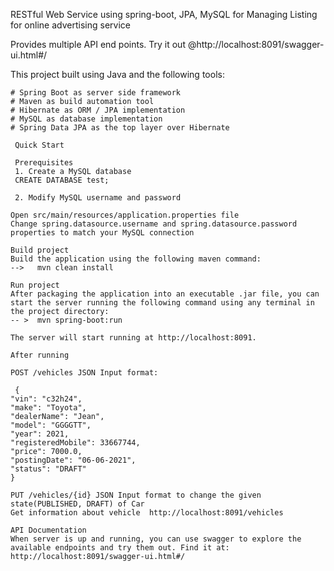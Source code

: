 RESTful Web Service using spring-boot, JPA, MySQL for Managing Listing for online advertising service

Provides multiple API end points. Try it out @http://localhost:8091/swagger-ui.html#/

This project built using Java and the following tools:

    # Spring Boot as server side framework
    # Maven as build automation tool
    # Hibernate as ORM / JPA implementation
    # MySQL as database implementation
    # Spring Data JPA as the top layer over Hibernate
     
     Quick Start

     Prerequisites
     1. Create a MySQL database
     CREATE DATABASE test;

     2. Modify MySQL username and password

    Open src/main/resources/application.properties file
    Change spring.datasource.username and spring.datasource.password properties to match your MySQL connection

    Build project
    Build the application using the following maven command:
    -->   mvn clean install

    Run project
    After packaging the application into an executable .jar file, you can start the server running the following command using any terminal in the project directory:
    -- >  mvn spring-boot:run

    The server will start running at http://localhost:8091.

    After running

    POST /vehicles JSON Input format:

     {
    "vin": "c32h24",
    "make": "Toyota",
    "dealerName": "Jean",
    "model": "GGGGTT",
    "year": 2021,
    "registeredMobile": 33667744,
    "price": 7000.0,
    "postingDate": "06-06-2021",
    "status": "DRAFT"
    }

    PUT /vehicles/{id} JSON Input format to change the given state(PUBLISHED, DRAFT) of Car
    Get information about vehicle  http://localhost:8091/vehicles

    API Documentation
    When server is up and running, you can use swagger to explore the available endpoints and try them out. Find it at: http://localhost:8091/swagger-ui.html#/








